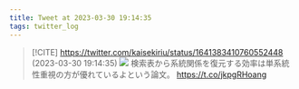 ```yaml
---
title: Tweet at 2023-03-30 19:14:35
tags: twitter_log
---
```


> [!CITE] https://twitter.com/kaisekiriu/status/1641383410760552448 (2023-03-30 19:14:35)
> ![](https://twitter.com/kaisekiriu/status/1641383410760552448)
> 検索表から系統関係を復元する効率は単系統性重視の方が優れているよという論文。
> https://t.co/jkpgRHoang
